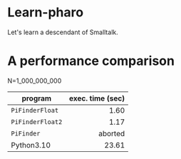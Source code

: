 # Learn-pharo
Let's learn a descendant of Smalltalk.


# A performance comparison

N=1_000_000_000

| program         |exec. time (sec)|
|-----------------|---------------:|
| `PiFinderFloat` |           1.60 |
| `PiFinderFloat2`|           1.17 |
| `PiFinder`      |  aborted   |
| Python3.10      |          23.61 |
